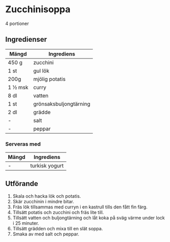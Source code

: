 # Zucchinisoppa
4 portioner
## Ingredienser

Mängd|Ingrediens
------------ | -------------
450 g|zucchini
1 st|gul lök
200g|mjölig potatis
1 ½ msk|curry
8 dl|vatten
1 st|grönsaksbuljongtärning
2 dl|grädde
\-|salt
\-|peppar

### Serveras med

Mängd| Ingrediens
------------ | -------------
\-|turkisk yogurt

## Utförande
1. Skala och hacka lök och potatis.
2. Skär zucchinin i mindre bitar.
3. Fräs lök tillsammas med curryn i en kastrull tills den fått fin färg.
4. Tillsätt potatis och zucchini och fräs lite till.
5. Tillsätt vatten och buljongtärning och låt koka på sväg värme under lock i 25 minuter.
6. Tillsätt grädden och mixa till en slät soppa.
7. Smaka av med salt och peppar.

